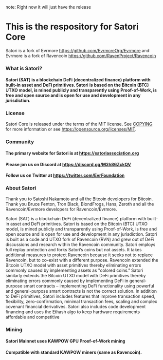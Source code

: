 note: Right now it will just have the release


# This is the respository for Satori Core

Satori is a fork of Evrmore https://github.com/EvrmoreOrg/Evrmore and Evrmore is a fork of Ravencoin https://github.com/RavenProject/Ravencoin

### What is Satori?

#### Satori (SAT) is a blockchain DeFi (decentralized finance) platform with built-in asset and DeFi primitives. Satori is based on the Bitcoin (BTC) UTXO model, is mined publicly and transparently using Proof-of-Work, is free and open source and is open for use and development in any jurisdiction. 


### License

Satori Core is released under the terms of the MIT license. See [COPYING](COPYING) for more information or see https://opensource.org/licenses/MIT.


### Community

#### The primary website for Satori is at https://satoriassociation.org

#### Please jon us on Discord at https://discord.gg/M3h86ZckQV

#### Follow us on Twitter at https://twitter.com/EvrFoundation


### About Satori

Thank you to Satoshi Nakamoto and all the Bitcoin developers for Bitcoin. Thank you Bruce Fenton, Tron Black, BlondFrogs, Hans, Zeroth and all the Ravencoin/Evrmore developers for Ravencoin/Evrmore.

Satori (SAT) is a blockchain DeFi (decentralized finance) platform with built-in asset and DeFi primitives. Satori is based on the Bitcoin (BTC) UTXO model, is mined publicly and transparently using Proof-of-Work, is free and open source and is open for use and development in any jurisdiction. Satori is built as a code and UTXO fork of Ravencoin (RVN) and grew out of DeFi discussions and research within the Ravencoin community. Satori employs full replay protection and forks Satori’s coins but not assets. It takes additional measures to protect Ravencoin because it seeks not to replace Ravencoin, but to co-exist with a different purpose. Ravencoin extended the Bitcoin UTXO model with asset primitives thereby eliminating errors commonly caused by implementing assets as "colored coins.” Satori similarly extends the Bitcoin UTXO model with DeFi primitives thereby eliminating errors commonly caused by implementing DeFi in general-purpose smart contracts – implementing DeFi functionality using powerful and general-purpose smart contracts is not the correct solution. In addition to DeFi primitives, Satori includes features that improve transaction speed, flexibility, zero-confirmation, minimal transaction fees, scaling and complex covenant financial derivatives. Satori also includes code development financing and uses the Ethash algo to keep hardware requirements affordable and competitive  

### Mining

#### Satori Mainnet uses KAWPOW GPU Proof-of-Work mining

#### Compatible with standard KAWPOW miners (same as Ravencoin).

